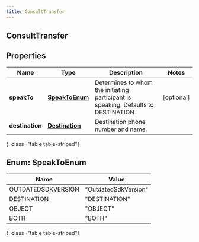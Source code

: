 ```yaml
---
title: ConsultTransfer
---
```

## ConsultTransfer


## Properties

| Name | Type | Description | Notes |
| ------------ | ------------- | ------------- | ------------- |
| **speakTo** | [**SpeakToEnum**](#SpeakToEnum) | Determines to whom the initiating participant is speaking. Defaults to DESTINATION |  [optional] |
| **destination** | [**Destination**](Destination.html) | Destination phone number and name. |  |
{: class="table table-striped"}


<a name="SpeakToEnum"></a>

## Enum: SpeakToEnum

| Name | Value |
| ---- | ----- |
| OUTDATEDSDKVERSION | &quot;OutdatedSdkVersion&quot; |
| DESTINATION | &quot;DESTINATION&quot; |
| OBJECT | &quot;OBJECT&quot; |
| BOTH | &quot;BOTH&quot; |
{: class="table table-striped"}


